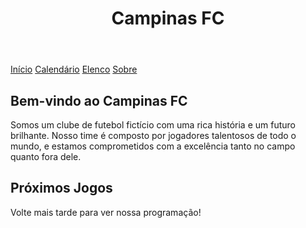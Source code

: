 
  <header>
    <h1>Campinas FC</h1>
  </header>
  <nav>
    <a href="#">Início</a>
    <a href="#">Calendário</a>
    <a href="#">Elenco</a>
    <a href="#">Sobre</a>
  </nav>
  <main>
    <h2>Bem-vindo ao Campinas FC</h2>
    <p>Somos um clube de futebol fictício com uma rica história e um futuro brilhante. Nosso time é composto por jogadores talentosos de todo o mundo, e estamos comprometidos com a excelência tanto no campo quanto fora dele.</p>
    <h2>Próximos Jogos</h2>
    <p>Volte mais tarde para ver nossa programação!</p>
  </main>
</body>
</html>

